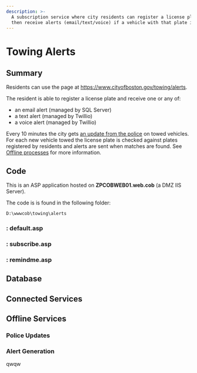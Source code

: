 ```yaml
---
description: >-
  A subscription service where city residents can register a license plate and
  then receive alerts (email/text/voice) if a vehicle with that plate is towed.
---
```


# Towing Alerts

## Summary

Residents can use the page at https://www.cityofboston.gov/towing/alerts.

The resident is able to register a license plate and receive one or any of:

* an email alert \(managed by SQL Server\)
* a text alert \(managed by Twillio\)
* a voice alert \(managed by Twillio\)

Every 10 minutes the city gets [an update from the police](towing-alerts.md#police-updates) on towed vehicles.  For each new vehicle towed the license plate is checked against plates registered by residents and alerts are sent when matches are found.  See [Offline processes](towing-alerts.md#alert-generation) for more information.

## Code

This is an ASP application hosted on **ZPCOBWEB01.web.cob** \(a DMZ IIS Server\).

The code is is found in the following folder:

```text
D:\wwwcob\towing\alerts
```

### : default.asp

### : subscribe.asp

### : remindme.asp

## Database

## Connected Services

## Offline Services

### Police Updates

### Alert Generation

qwqw

